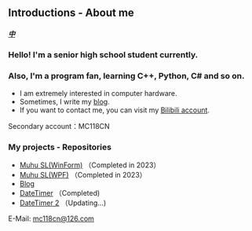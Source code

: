 ## Introductions - About me  
##### [中](https://github.com/Muhu-C/Muhu-C/blob/main/README.md)  
  
### Hello! I'm a senior high school student currently.  
### Also, I'm a program fan, learning C++, Python, C# and so on.  
    
- I am extremely interested in computer hardware.  
- Sometimes, I write my [blog](https://muhu-c.github.io).  
- If you want to contact me, you can visit my [Bilibili account](https://space.bilibili.com/1469137723).  

Secondary account：MC118CN
  
### My projects - Repositories  

- [Muhu SL(WinForm)](https://github.com/Muhu-C/Muhu-SL) （Completed in 2023）  
- [Muhu SL(WPF)](https://github.com/Muhu-C/MuhuSL-WPF) （Completed in 2023）  
- [Blog](https://github.com/Muhu-C/muhu-c.github.io) 
- [DateTimer](https://github.com/Muhu-C/DateTimer) （Completed)
- [DateTimer 2](https://github.com/Muhu-C/DateTimer2) （Updating...)
  
E-Mail: mc118cn@126.com  

